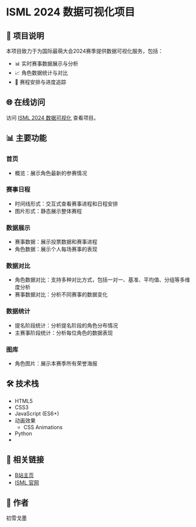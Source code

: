 # ISML 2024 数据可视化项目

## 📖 项目说明
本项目致力于为国际最萌大会2024赛季提供数据可视化服务，包括：
- 📊 实时赛事数据展示与分析
- 📈 角色数据统计与对比
- 📅 赛程安排与进度追踪

## 🌐 在线访问
访问 [ISML 2024 数据可视化](https://hatsusumi.github.io/ISML-2024/) 查看项目。

## 📊 主要功能

### 首页
- 概览：展示角色最新的参赛情况

### 赛事日程
- 时间线形式：交互式查看赛事进程和日程安排
- 图片形式：静态展示整体赛程

### 数据展示
- 赛事数据：展示投票数据和赛事进程
- 角色数据：展示个人每场赛事的表现

### 数据对比
- 角色数据对比：支持多种对比方式，包括一对一、基准、平均值、分组等多维度分析
- 赛事数据对比：分析不同赛事的数据变化

### 数据统计
- 提名阶段统计：分析提名阶段的角色分布情况
- 主赛事阶段统计：分析每位角色的数据表现

### 图库
- 角色图片：展示本赛季所有荣誉海报

## 🛠️ 技术栈
- HTML5
- CSS3
- JavaScript (ES6+)
- 动画效果
  - CSS Animations
- Python
-

## 🔗 相关链接
- [B站主页](https://b23.tv/KBky1wX)
- [ISML 官网](https://www.internationalsaimoe.com/)

## 👤 作者
初雪戈墨 